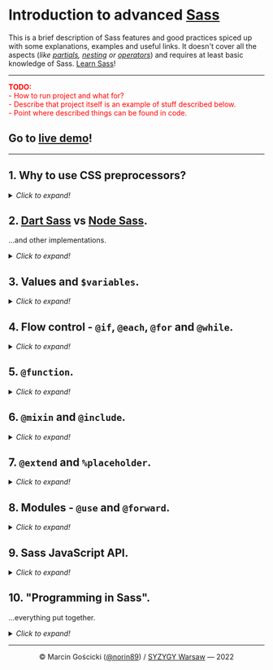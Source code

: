 # Introduction to advanced [Sass](https://sass-lang.com/)

This is a brief description of Sass features and good practices spiced up with some explanations, examples  and useful
links. It doesn't cover all the aspects (_like [partials](https://sass-lang.com/documentation/at-rules/use#partials),
[nesting](https://sass-lang.com/documentation/style-rules#nesting) or [operators](https://sass-lang.com/documentation/operators)_)
and requires at least basic knowledge of Sass. [Learn Sass](https://sass-lang.com/guide)!

____

<p style="color: red;">
  <strong>TODO:</strong><br />
  - How to run project and what for?<br />
  - Describe that project itself is an example of stuff described below.<br />
  - Point where described things can be found in code.<br />
</p>

<div class="-is-hidden">

## Go to [live demo](https://syzygypl.github.io/introduction-to-advanced-sass/)!

</div>

____


## 1. Why to use CSS preprocessors?
<details>
<summary><i>Click to expand!</i></summary>

**Simply, not everything is yet possible in pure CSS.** However, some things like variables
([CSS Custom Properties](https://www.w3.org/TR/css-variables-1/)) are available and others like
[CSS Nesting](https://www.w3.org/TR/css-nesting-1/), or [Custom Media Queries](https://www.w3.org/TR/mediaqueries-5/#custom-mq)
are on the way!

Unfortunately there are still many things that can't be achieved yet and soon with pure CSS:
- built-in and custom functions, loops, mixins, extending, etc.,
- complex variable types like objects or arrays,
- sane code splitting into multiple files.

____
**Further readings:**
- [Learn Sass](https://sass-lang.com/guide) — sass-lang.com
</details>


## 2. [Dart Sass](https://sass-lang.com/dart-sass) vs [Node Sass](https://www.npmjs.com/package/node-sass).
...and other implementations.
<details>
<summary><i>Click to expand!</i></summary>

**Dart Sass is the only actively maintained Sass implementation**. [LibSass](https://sass-lang.com/libsass)
and Node Sass (_which is only a wrapper for LibSass_) are deprecated - they are getting only fixes to major bugs
and security issues, no new features. [Ruby Sass](https://sass-lang.com/ruby-sass) is dead.

The major new feature available only in Dart Sass is a module system. **Sass Modules** comes with namespaces,
new at-rules (`@use` and `@forward`) and built-in modules that includes (_not only_) built-in functions.

____
**Further readings:**
- [LibSass is Deprecated](https://sass-lang.com/blog/libsass-is-deprecated) — sass-lang.com
- [Announcing Dart Sass](https://sass-lang.com/blog/announcing-dart-sass) — sass-lang.com
- **[Introducing Sass Modules](https://css-tricks.com/introducing-sass-modules/)** — css-tricks.com
</details>


## 3. Values and `$variables`.
<details>
<summary><i>Click to expand!</i></summary>

Even though ([CSS Custom Properties](https://www.w3.org/TR/css-variables-1/)) are great, they are still quite primitive.
They were created to store simple value types like numbers, strings or colors. **Sass extends it with booleans,
null values, maps and even function references.**  Those are crucial for writing smart, reusable and manageable
stylesheets. **Variables hold Values.**

**It is worth mentioning that preprocessor Variables and CSS Custom Properties are much different.**
The first can be considered variables only before the compilation. Custom properties are "live" in browser - they can be
overwritten, their value can be changed (_e.g. by media query_) and manipulated in JavaScript.
**That's why they can complement each other so well!**

____
**Further readings:**
- [Sass: Documentation - Values](https://sass-lang.com/documentation/values) — sass-lang.com
- [Sass: Documentation - Variables](https://sass-lang.com/documentation/variables) — sass-lang.com
- [**What is the difference between CSS variables and preprocessor variables?**](https://css-tricks.com/difference-between-types-of-css-variables/) — css-tricks.com
</details>


## 4. Flow control - `@if`, `@each`, `@for` and `@while`.
<details>
<summary><i>Click to expand!</i></summary>

> Sass provides a number of at-rules that make it possible to control whether styles get emitted, or to emit them
> multiple times with small variations. They can also be used in mixins and functions to write small algorithms
> to make writing your Sass easier.
> ____
> [Sass: Documentation - Flow Control Rules](https://sass-lang.com/documentation/at-rules/control) — sass-lang.com

Nothing to add over and above what the documentation says.

____
**Further readings:**
- [Sass: Documentation - Flow Control Rules](https://sass-lang.com/documentation/at-rules/control) — sass-lang.com
</details>


## 5. `@function`.
<details>
<summary><i>Click to expand!</i></summary>

> Functions allow you to define complex operations on SassScript values that you can re-use throughout your stylesheet.
> They make it easy to abstract out common formulas and behaviors in a readable way.
> ____
> [Sass: Documentation - @function](https://sass-lang.com/documentation/at-rules/function) — sass-lang.com

Functions often come in handy when you need to retrieve some [Value](https://sass-lang.com/documentation/values)
from a [Map](https://sass-lang.com/documentation/values/maps). A good example here is `z-index` management. The other
use cases would be repetitive [Operations](https://sass-lang.com/documentation/operators) like generating `box-shadow`
from given colors. You may also need to wrap some [build-in function](https://sass-lang.com/documentation/modules)
to extend its functionality.

____
**Further readings:**
- [Sass: Documentation - @function](https://sass-lang.com/documentation/at-rules/function) — sass-lang.com
- [Systems for z-index](https://css-tricks.com/systems-for-z-index/) — css-tricks.com
</details>


## 6. `@mixin` and `@include`.
<details>
<summary><i>Click to expand!</i></summary>

In the past most examples of Mixin I can remember were about adding vendor prefixes. Up to early 2019 it was even
in the [official documentation of Sass](https://web.archive.org/web/20190208030244/http://sass-lang.com/documentation/file.SASS_REFERENCE.html#variable_arguments).
Now we have better alternatives for that, like [Autoprefixer](https://autoprefixer.github.io/).

**Mixins are still very useful when we have reusable blocks of styles** or / and we want to assure consistency.
Good examples are: elements resets, repetitive styles (_like consistent borders and box shadows_) or media queries.

____
**Further readings:**
- [Sass: Documentation - @mixin and @include](https://sass-lang.com/documentation/at-rules/mixin) — sass-lang.com
</details>


## 7. `@extend` and `%placeholder`.
<details>
<summary><i>Click to expand!</i></summary>

<small>

   NOTE: Without a quotation from the Sass documentation as they convince you to break BEM (❤️) principal rule
   and [use modifiers alone](https://en.bem.info/methodology/quick-start/#a-modifier-cant-be-used-alone).

</small>

**Extends allow to "inherit" styles from one selector to another.** Placeholders are selectors that may **only** be
extended and don't produce any output itself. Unlike `@mixin` and `@inlude` the `@extend` rule produces
[Groups of selectors](https://www.w3.org/TR/selectors-3/#grouping) so the output is smaller.
Besides, `@extend` generates also a handful of problems and limitations:
* it may mess with code order, as styles are resolved in place of extended element, not where `@extend` is applied,
* only simple, "individual" selectors can be extended,
* extend can't be used inside of `@media` if wasn't declared in it.

**With all that being said my private rule is to prefer `@mixin` and `@include` over `@extend`.**
Especially if the output CSS will be served compressed from the server so the filesize won't be substantially larger.

However, there are certain situations when choosing `@extend` seems right. That's when we need to pull out only some
styles to a separate stylesheet or / and we need to style by HTML tags in some specific context. A good real-live
example here is a separate CSS file for WYSIWYG where we have no influence on produced markup, and we can only relay
on HTML tags. It seems right to extend some selectors rather than rewriting whole code to use Mixins and Icludes.

____
**Further readings:**
- [Sass: Documentation - @extend](https://sass-lang.com/documentation/at-rules/extend) — sass-lang.com
- [Sass: Documentation - Placeholder Selectors](https://sass-lang.com/documentation/style-rules/placeholder-selectors) — sass-lang.com
- [Sass: Documentation - Extends or Mixins?](https://sass-lang.com/documentation/at-rules/extend#extends-or-mixins) — sass-lang.com
- [Optimizing Encoding and Transfer Size of Text-Based Assets](https://developers.google.com/web/fundamentals/performance/optimizing-content-efficiency/optimize-encoding-and-transfer?hl=en#text-compression-with-gzip) — developers.google.com
</details>


## 8. Modules - `@use` and `@forward`.
<details>
<summary><i>Click to expand!</i></summary>

The old-way in Sass was to `@import` files to combine them into single CSS file or to use Vars, Mixins
or Functions from another SCSS files. **Modules resolve drawbacks of `@import`, which are:**
1. **Global scope**:
   All members (vars, mixins and functions) are globally accessible and hard to trace where are defined.
2. **Naming collisions**:
   Because of global scope that is easy to unintentionally override some members. _That's why prefixes like
   `$button-height` were widely used._
3. **May be confused** with [native CSS `@import` rule](https://www.w3.org/TR/css-cascade-3/#at-import).
4. **`@import` is slower than `@use`** as it executes stylesheet and emits CSS on every occurrence.

`@forward` rule works similar to `@use` but allows other modules to be used directly from module where are forwarded.
It's handful when you want to organize stylesheets across many files but provide single entry point - great for UI libraries!

____
**Further readings:**
- [Sass: Documentation - @import](https://sass-lang.com/documentation/at-rules/import) — sass-lang.com
- [Sass: Documentation - @use](https://sass-lang.com/documentation/at-rules/use) — sass-lang.com
- [Sass: Documentation - @forward](https://sass-lang.com/documentation/at-rules/forward) — sass-lang.com
</details>


## 9. Sass JavaScript API.
<details>
<summary><i>Click to expand!</i></summary>

> The [sass package](https://www.npmjs.com/package/sass) on npm is a pure-JavaScript package built from the Dart Sass implementation.
> (...) it provides a JavaScript API that can be used to drive Sass compilations from JavaScript. It even allows
> an application to control how stylesheets are loaded and define custom functions.
> ____
> [Sass: Documentation - JavaScript API](https://sass-lang.com/documentation/js-api) — sass-lang.com

It means that Sass may be adapted to developers needs by themselves. Do you need to customize Sass compilation?
You can create JavaScript functions to be run on your Sass [Values](https://sass-lang.com/documentation/values).
Would you like to use SVG files directly in your stylesheets, automatically encoded to base64? Or maybe you have some
data in JSON or YAML files that you could `@import` / `@use` in your Sass?
Go for it! But first check if some else didn't already create the [function](https://www.npmjs.com/search?q=sass%20function)
or [importer](https://www.npmjs.com/search?q=sass%20importer) you need.

<small>

  NOTE: Many importers names starts with `node-sass` but most will work with Dart Sass as API is compatible.

</small>

____
**Further readings:**
- [Sass: Documentation - JavaScript API - Interface Importer](https://sass-lang.com/documentation/js-api/interfaces/Importer) — sass-lang.com
- [Sass: Documentation - JavaScript API - Custom Function](https://sass-lang.com/documentation/js-api/modules#CustomFunction) — sass-lang.com
</details>


## 10. "Programming in Sass".
...everything put together.
<details>
<summary><i>Click to expand!</i></summary>

Can we call Sass a "programming language"? Depends on definition.

For sure creating complex UI libraries nowadays requires solid architecture and advanced techniques to make
manageable, high quality output. All above described solutions and techniques help to write high quality code
that meets [DRY](https://en.wikipedia.org/wiki/Don%27t_repeat_yourself) principle. 

____
**Further readings:**
- [How long until @SassCSS is Turing complete?](https://twitter.com/teabass/status/394179630485471232) — twitter.com
- [Is CSS a Programming Language?](https://css-tricks.com/is-css-a-programming-language/) — css-tricks.com
</details>

____
<center>

© Marcin Gościcki ([@norin89](https://github.com/norin89)) / [SYZYGY Warsaw](https://www.syzygy.pl/) — 2022

</center>
